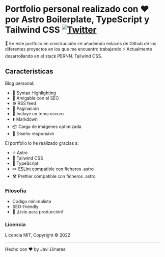 # Portfolio personal realizado con ♥ por Astro Boilerplate, TypeScript y Tailwind CSS [![Twitter](https://img.shields.io/twitter/url?label=llina_gz&style=social&url=https%3A%2F%2Ftwitter.com%2Fllina_gz)](https://twitter.com/llina_gz)

🚀 En este portfolio en construcción iré añadiendo enlaces de Github de los diferentes proyectos en los que me encuentro trabajando ⚡️ Actualmente desarrollando en el stack PERNN.
Tailwind CSS.

## Caracteristicas

Blog personal:

- 🎈 Syntax Highlighting
- 🤖 Amigable con el SEO
- ⚙️ RSS feed
- 📖 Paginación
- 🌈 Incluye un tema oscuro
- ⬇️ Markdown
- 📦 Carga de imágenes optimizada
- 💎 Diseño responsive

El portfolio lo he realizado gracias a:

- 🔥 Astro
- 🎨 Tailwind CSS
- 🎉 TypeScript
- ✏️ ESLint compatible con ficheros .astro
- 🛠 Prettier compatible con ficheros .astro


### Filosofía

- Código minimalista
- SEO-friendly
- 🚀 ¡Listo para producción!


### Licencia

Licencia MIT, Copyright © 2022

---

Hecho con ♥ by Javi Llinares